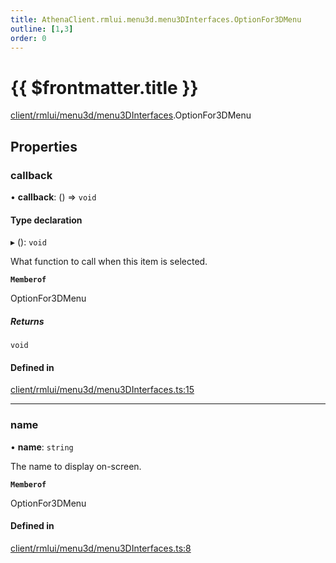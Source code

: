 ```yaml
---
title: AthenaClient.rmlui.menu3d.menu3DInterfaces.OptionFor3DMenu
outline: [1,3]
order: 0
---
```


# {{ $frontmatter.title }}


[client/rmlui/menu3d/menu3DInterfaces](../modules/client_rmlui_menu3d_menu3DInterfaces.md).OptionFor3DMenu

## Properties

### callback

• **callback**: () => `void`

#### Type declaration

▸ (): `void`

What function to call when this item is selected.

**`Memberof`**

OptionFor3DMenu

##### Returns

`void`

#### Defined in

[client/rmlui/menu3d/menu3DInterfaces.ts:15](https://github.com/Stuyk/altv-athena/blob/627294b/src/core/client/rmlui/menu3d/menu3DInterfaces.ts#L15)

___

### name

• **name**: `string`

The name to display on-screen.

**`Memberof`**

OptionFor3DMenu

#### Defined in

[client/rmlui/menu3d/menu3DInterfaces.ts:8](https://github.com/Stuyk/altv-athena/blob/627294b/src/core/client/rmlui/menu3d/menu3DInterfaces.ts#L8)
